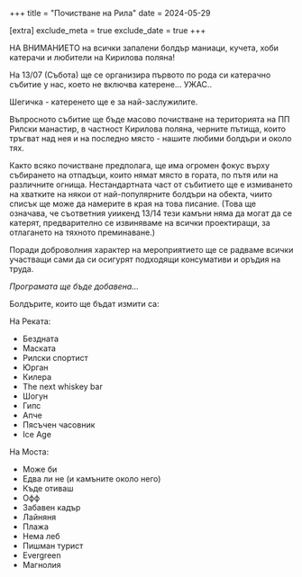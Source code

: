 +++
title = "Почистване на Рила"
date = 2024-05-29

[extra]
exclude_meta = true
exclude_date = true
+++

НА ВНИМАНИЕТО на всички запалени болдър маниаци, кучета, хоби катерачи и любители на Кирилова поляна!

На 13/07 (Събота) ще се организира първото по рода си катерачно събитие у нас, което не включва катерене… УЖАС..

Шегичка - катеренето ще е за най-заслужилите.

Въпросното събитие ще бъде масово почистване на територията на ПП Рилски манастир, в частност Кирилова поляна, черните пътища, които тръгват над нея и на последно място - нашите любими болдъри и около тях.

Както всяко почистване предполага, ще има огромен фокус върху събирането на отпадъци, които нямат място в гората, по пътя или на различните огнища. Нестандартната част от събитието ще е измиването на хватките на някои от най-популярните болдъри на обекта, чиито списък ще може да намерите в края на това писание. (Това ще означава, че съответния уиикенд 13/14 тези камъни няма да могат да се катерят, предварително се извиняваме на всички проектиращи, за отлагането на тяхното преминаване.)

Поради доброволния характер на мероприятието ще се радваме всички участващи сами да си осигурят подходящи консумативи и оръдия на труда.

_Програмата ще бъде добавена..._

Болдърите, които ще бъдат измити са:

<div class="flex2-auto">
<div class="left">

На Реката:
- Бездната
- Маската
- Рилски спортист
- Юрган
- Килера
- The next whiskey bar
- Шогун
- Гипс
- Апче
- Пясъчен часовник
- Ice Age
</div>


<div class="right">

На Моста:
- Може би
- Едва ли не (и камъните около него)
- Къде отиваш
- Офф
- Забавен кадър
- Лайняня
- Плажа
- Нема леб
- Пишман турист
- Evergreen
- Магнолия
</div>
</div>